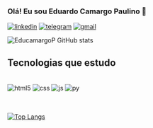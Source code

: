 ### Olá! Eu sou Eduardo Camargo Paulino 🤚

[![linkedin](https://img.shields.io/badge/LinkedIn-0077B5?style=for-the-badge&logo=linkedin&logoColor=white)](https://www.linkedin.com/in/eduardo-camargo-53475b232/)
[![telegram](https://img.shields.io/badge/Telegram-2CA5E0?style=for-the-badge&logo=telegram&logoColor=white)](11987505435)
[![gmail](https://img.shields.io/badge/Gmail-D14836?style=for-the-badge&logo=gmail&logoColor=white)](eduardocamargo24358@gmail.com)





![EducamargoP
 GitHub stats](https://github-readme-stats.vercel.app/api?username=EducamargoP&show_icons=true&theme=radical)
 
 ## Tecnologias que estudo
 <div style="display: inline_block"><br/>
    
  <img align="center" alt="html5" src="https://img.shields.io/badge/HTML5-E34F26?style=for-the-badge&logo=html5&logoColor=white">
                                       
 <img align="center" alt="css" src="https://img.shields.io/badge/CSS3-1572B6?style=for-the-badge&logo=css3&logoColor=white">
  
   <img align="center" alt="js" src="https://img.shields.io/badge/JavaScript-F7DF1E?style=for-the-badge&logo=javascript&logoColor=black">
  
  <img align="center" alt="py" src="https://img.shields.io/badge/Python-14354C?style=for-the-badge&logo=python&logoColor=white">
 
  
 <br><br> [![Top Langs](https://github-readme-stats.vercel.app/api/top-langs/?username=EducamargoP&layout=compact)](https://github.com/anuraghazra/github-readme-stats)
  
  
  
 
